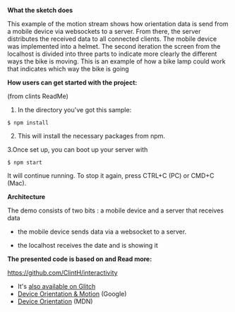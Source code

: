 **What the sketch does**

This example of the  motion stream shows how orientation data is send from a mobile device via websockets to a server. 
From there, the server distributes the received data to all connected clients.
The mobile device was implemented into a helmet. 
The second iteration the screen from the localhost is divided into three parts to indicate more clearly the different ways the bike is moving. This is an example of how a bike lamp could work that indicates which way the bike is going

**How users can get started with the project:**

(from clints ReadMe)

1. In the directory you've got this sample:

`$ npm install`

2. This will install the necessary packages from npm.

3.Once set up, you can boot up your server with

`$ npm start`

It will continue running. To stop it again, press CTRL+C (PC) or CMD+C (Mac).



**Architecture**

The demo consists of two bits : a mobile device and a server that receives data 

- the mobile device sends data via a websocket to a server.

- the localhost receives the date and is showing it

**The presented code is based on and Read more:**

https://github.com/ClintH/interactivity

* It's [also available on Glitch](https://glitch.com/edit/#!/remix/ch-motion-data)
* [Device Orientation & Motion](https://developers.google.com/web/fundamentals/native-hardware/device-orientation/) (Google)
* [Device Orientation](https://developer.mozilla.org/en-US/docs/Web/API/Detecting_device_orientation) (MDN)




